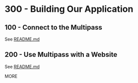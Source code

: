 # 300 - Building Our Application

## 100 - Connect to the Multipass

See [README.md](./100/README.md)

## 200 - Use Multipass with a Website

See [README.md](./200/README.md)

MORE
